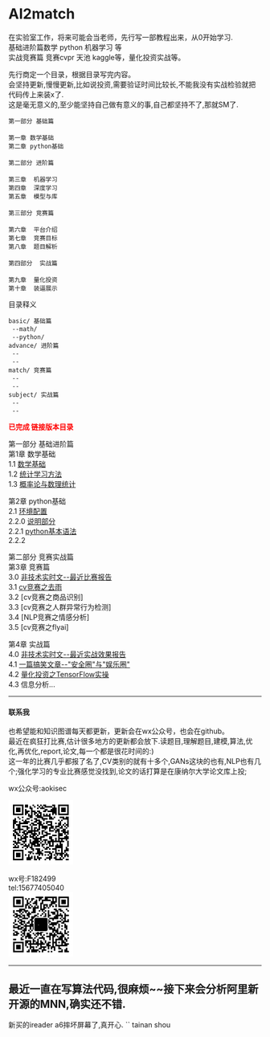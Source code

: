 # AI2match
在实验室工作，将来可能会当老师，先行写一部教程出来，从0开始学习.  
基础进阶篇数学 python 机器学习 等  
实战竞赛篇 竞赛cvpr 天池 kaggle等，量化投资实战等。



先行商定一个目录，根据目录写完内容。  
会坚持更新,慢慢更新,比如说投资,需要验证时间比较长,不能我没有实战检验就把代码传上来装x了.  
这是毫无意义的,至少能坚持自己做有意义的事,自己都坚持不了,那就SM了.  

```
第一部分 基础篇   

第一章 数学基础  
第二章 python基础  

第二部分 进阶篇  

第三章  机器学习  
第四章  深度学习  
第五章  模型与库  

第三部分 竞赛篇  

第六章  平台介绍  
第七章  竞赛目标  
第八章  题目解析  

第四部分  实战篇  

第九章  量化投资  
第十章  装逼展示  
```
目录释义
```
basic/ 基础篇
 --math/
 --python/
advance/ 进阶篇
 --
 --
match/ 竞赛篇
 --
 --
subject/ 实战篇
 --
 --
```
<font color ="red"><b>已完成 链接版本目录</b></font>  

第一部分 基础进阶篇  
第1章 数学基础  
1.1 [数学基础](basic/math/数学基础.md)  
1.2 [统计学习方法](basic/math/统计学习方法.md)  
1.3 [概率论与数理统计](basic/math/概率论与数理统计.md)  

第2章 python基础  
2.1 [环境配置](basic/python/环境配置.md)  
2.2.0 [说明部分](basic/python/python基础.md)  
2.2.1 [python基本语法](basic/python/python-syntax.md)  
2.2.2  

第二部分 竞赛实战篇  
第3章 竞赛篇  
3.0  [非技术实时文--最近比赛报告](match/match-recent-report.md)  
3.1  [cv竞赛之去雨](match/cv-match1.md)  
3.2  [cv竞赛之商品识别]  
3.3  [cv竞赛之人群异常行为检测]  
3.4  [NLP竞赛之情感分析]  
3.5  [cv竞赛之flyai]

第4章  实战篇  
4.0 [非技术实时文--最近实战效果报告](subject/subject-recent-report.md)  
4.1 [一篇搞笑文章--"安全圈"与"娱乐圈"](subject/安全圈与娱乐圈.md)  
4.2 [量化投资之TensorFlow实操](subject/tf-invest/tf-investment.md)  
4.3 信息分析...  

-----

#### 联系我

也希望能和知识图谱每天都更新，更新会在wx公众号，也会在github。  
最近在疯狂打比赛,估计很多地方的更新都会放下.读题目,理解题目,建模,算法,优化,再优化,report,论文,每一个都是很花时间的:)   
这一年的比赛几乎都报了名了,CV类别的就有十多个,GANs这块的也有,NLP也有几个;强化学习的专业比赛感觉没找到,论文的话打算是在康纳尔大学论文库上投;    

wx公众号:aokisec  

![1.png](qrcode.png)    

wx号:F182499  
tel:15677405040  
![二维码](selfqrcode.jpg)  

----
最近一直在写算法代码,很麻烦~~接下来会分析阿里新开源的MNN,确实还不错.
----
新买的ireader a6摔坏屏幕了,真开心.
``
tainan shou
```

